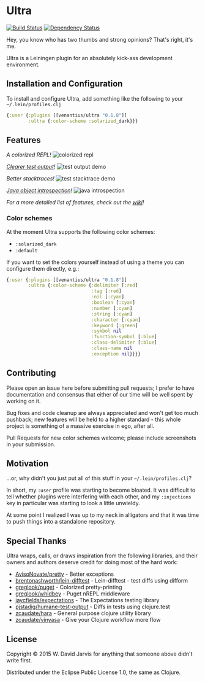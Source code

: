# Ultra
[![Build Status](https://travis-ci.org/venantius/ultra.svg?branch=master)](https://travis-ci.org/venantius/ultra)
[![Dependency Status](https://www.versioneye.com/user/projects/54b5674f050646ca5c000068/badge.svg?style=flat)](https://www.versioneye.com/user/projects/54b5674f050646ca5c000068)

Hey, you know who has two thumbs and strong opinions? That's right, it's me.

Ultra is a Leiningen plugin for an absolutely kick-ass development environment.

## Installation and Configuration

To install and configure Ultra, add something like the following to your `~/.lein/profiles.clj`

```clojure
{:user {:plugins [[venantius/ultra "0.1.8"]]
        :ultra {:color-scheme :solarized_dark}}}
```

## Features

*A colorized REPL!*
![colorized repl](https://venantius.github.io/ultra/images/colorized-repl.png)

*[Clearer test output](https://github.com/venantius/ultra/wiki/Tests)!*
![test output demo](https://venantius.github.io/ultra/images/test-output.png)

*Better stacktraces!*
![test stacktrace demo](https://venantius.github.io/ultra/images/colorized-test-stacktrace.png)

*[Java object introspection](https://github.com/venantius/ultra/wiki/Java)!* 
![java introspection](https://venantius.github.io/ultra/images/java-interop.png)

*For a more detailed list of features, check out the [wiki](https://github.com/venantius/ultra/wiki)!*

### Color schemes

At the moment Ultra supports the following color schemes:
 - `:solarized_dark`
 - `:default`

If you want to set the colors yourself instead of using a theme you can configure them directly, e.g.:

```clojure
{:user {:plugins [[venantius/ultra "0.1.8"]]
        :ultra {:color-scheme {:delimiter [:red]
                               :tag [:red]
                               :nil [:cyan]
                               :boolean [:cyan]
                               :number [:cyan]
                               :string [:cyan]
                               :character [:cyan]
                               :keyword [:green]
                               :symbol nil
                               :function-symbol [:blue]
                               :class-delimiter [:blue]
                               :class-name nil
                               :exception nil}}}}
```

## Contributing

Please open an issue here before submitting pull requests; I prefer to have documentation and consensus that either of our time will be well spent by working on it. 

Bug fixes and code cleanup are always appreciated and won't get too much pushback; new features will be held to a higher standard - this whole project is something of a massive exercise in ego, after all.

Pull Requests for new color schemes welcome; please include screenshots in your submission.

## Motivation

...or, why didn't you just put all of this stuff in your `~/.lein/profiles.clj`?

In short, my `:user` profile was starting to become bloated. It was difficult to tell whether plugins were interfering with each other, and my `:injections` key in particular was 
starting to look a little unwieldy. 

At some point I realized I was up to my neck in alligators and that it was time to push things into a standalone repository.

## Special Thanks

Ultra wraps, calls, or draws inspiration from the following libraries, and their owners and authors deserve credit for doing most of the hard work:

 - [AvisoNovate/pretty](https://github.com/AvisoNovate/pretty) - Better exceptions
 - [brentonashworth/lein-difftest](https://github.com/brentonashworth/lein-difftest) - Lein-difftest - test diffs using difform
 - [greglook/puget](https://github.com/greglook/puget) - Colorized pretty-printing
 - [greglook/whidbey](https://github.com/greglook/whidbey) - Puget nREPL middleware
 - [jaycfields/expectations](https://github.com/jaycfields/expectations) - The Expectations testing library
 - [pjstadig/humane-test-output](https://github.com/pjstadig/humane-test-output) - Diffs in tests using clojure.test
 - [zcaudate/hara](https://github.com/zcaudate/hara) - General purpose clojure utility library
 - [zcaudate/vinyasa](https://github.com/zcaudate/vinyasa) - Give your Clojure workflow more flow

## License

Copyright © 2015 W. David Jarvis for anything that someone above didn't write first.

Distributed under the Eclipse Public License 1.0, the same as Clojure.
